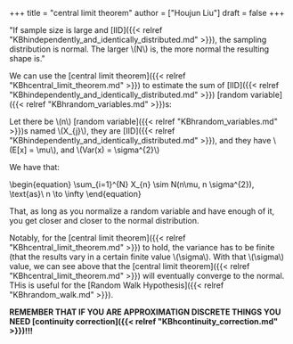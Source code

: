 +++
title = "central limit theorem"
author = ["Houjun Liu"]
draft = false
+++

"If sample size is large and [IID]({{< relref "KBhindependently_and_identically_distributed.md" >}}), the sampling distribution is normal. The larger \\(N\\) is, the more normal the resulting shape is."

We can use the [central limit theorem]({{< relref "KBhcentral_limit_theorem.md" >}}) to estimate the sum of [IID]({{< relref "KBhindependently_and_identically_distributed.md" >}}) [random variable]({{< relref "KBhrandom_variables.md" >}})s:

Let there be \\(n\\) [random variable]({{< relref "KBhrandom_variables.md" >}})s named \\(X\_{j}\\), they are [IID]({{< relref "KBhindependently_and_identically_distributed.md" >}}), and they have \\(E[x] = \mu\\), and \\(Var(x) = \sigma^{2}\\)

We have that:

\begin{equation}
    \sum\_{i=1}^{N} X\_{n} \sim N(n\mu, n \sigma^{2}), \text{as}\ n \to \infty
\end{equation}

That, as long as you normalize a random variable and have enough of it, you get closer and closer to the normal distribution.

Notably, for the [central limit theorem]({{< relref "KBhcentral_limit_theorem.md" >}}) to hold, the variance has to be finite (that the results vary in a certain finite value \\(\sigma\\). With that \\(\sigma\\) value, we can see above that the [central limit theorem]({{< relref "KBhcentral_limit_theorem.md" >}}) will eventually converge to the normal. THis is useful for the [Random Walk Hypothesis]({{< relref "KBhrandom_walk.md" >}}).

********REMEMBER THAT IF YOU ARE APPROXIMATIGN DISCRETE THINGS YOU NEED [continuity correction]({{< relref "KBhcontinuity_correction.md" >}})!!!********
